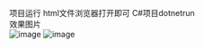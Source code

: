 项目运行 html文件浏览器打开即可 C#项目dotnetrun  
效果图片  
![image](https://github.com/FuGuangzhi1/tus-demo/assets/87634542/1b580694-4f53-410c-a358-d7a98d411c0a)
![image](https://github.com/FuGuangzhi1/tus-demo/assets/87634542/4433d124-fdba-4ae4-9350-73b00da083ed)
